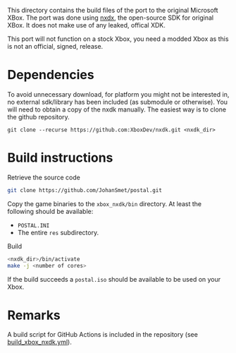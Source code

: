 This directory contains the build files of the port to the original Microsoft XBox.
The port was done using [nxdx](https://github.com/XboxDev/nxdk), the open-source SDK for original XBox. It does not make use of any leaked, offical XDK.

This port will not function on a stock Xbox, you need a modded Xbox as this is not an official, signed, release.


# Dependencies
To avoid unnecessary download, for platform you might not be interested in, no external sdk/library has been included (as submodule or otherwise).
You will need to obtain a copy of the nxdk manually. The easiest way is to clone the github repository.
``` 
git clone --recurse https://github.com:XboxDev/nxdk.git <nxdk_dir>
``` 

# Build instructions

Retrieve the source code
``` bash
git clone https://github.com/JohanSmet/postal.git

``` 

Copy the game binaries to the `xbox_nxdk/bin` directory. At least the following should be available:
 - `POSTAL.INI`
 - The entire  `res` subdirectory.

Build
``` bash
<nxdk_dir>/bin/activate
make -j <number of cores>
``` 

If the build succeeds a `postal.iso` should be available to be used on your Xbox.

# Remarks
A build script for GitHub Actions is included in the repository (see [build_xbox_nxdk.yml](../.github/workflows/build_xbox_nxdk.yml)).
